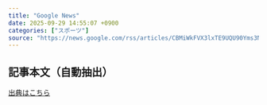 ```yaml
---
title: "Google News"
date: 2025-09-29 14:55:07 +0900
categories: ["スポーツ"]
source: "https://news.google.com/rss/articles/CBMiWkFVX3lxTE9UQU90Yms3Nkxpa0NyelVjMHhrV0NCakdUbnJaUlZpbnpKcUpKLUw1c0hIRjZ5cHF5UElhbWtjZi1BLXNxN01lRGcxS2RKYzRPdHBHMk5HN1A3dw?oc=5"
---
```


## 記事本文（自動抽出）
<body class="y0K44d EA71Tc" id="readabilityBody"></body>

[出典はこちら](https://news.google.com/rss/articles/CBMiWkFVX3lxTE9UQU90Yms3Nkxpa0NyelVjMHhrV0NCakdUbnJaUlZpbnpKcUpKLUw1c0hIRjZ5cHF5UElhbWtjZi1BLXNxN01lRGcxS2RKYzRPdHBHMk5HN1A3dw?oc=5)
